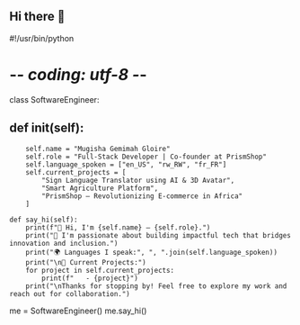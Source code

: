 ## Hi there 👋

#!/usr/bin/python
# -*- coding: utf-8 -*-


class SoftwareEngineer:

  ##  def __init__(self):
        self.name = "Mugisha Gemimah Gloire"
        self.role = "Full-Stack Developer | Co-founder at PrismShop"
        self.language_spoken = ["en_US", "rw_RW", "fr_FR"]
        self.current_projects = [
            "Sign Language Translator using AI & 3D Avatar",
            "Smart Agriculture Platform",
            "PrismShop – Revolutionizing E-commerce in Africa"
        ]

    def say_hi(self):
        print(f"👋 Hi, I'm {self.name} — {self.role}.")
        print("🚀 I'm passionate about building impactful tech that bridges innovation and inclusion.")
        print("🌍 Languages I speak:", ", ".join(self.language_spoken))
        print("\n📌 Current Projects:")
        for project in self.current_projects:
            print(f"   - {project}")
        print("\nThanks for stopping by! Feel free to explore my work and reach out for collaboration.")


me = SoftwareEngineer()
me.say_hi()

